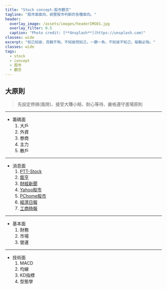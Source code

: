 ```yaml
---
title: "Stock concept-股市觀念"
tagline: "股市面面向，統整股市判斷的各種面向。"
header:
  overlay_image: /assets/images/headerIMG01.jpg
  overlay_filter: 0.5
  caption: "Photo credit: [**Unsplash**](https://unsplash.com)"
classes: wide
excerpt: "知己知彼，百戰不殆，不知彼而知己，一勝一負，不知彼不知己，每戰必殆。"
classes: wide
tags:
  - stock
  - concept
  - 股市
  - 觀念
---
```


## 大原則
>  先設定停損(風險)、接受大賺小賠、耐心等待、嚴格遵守進場原則

---

* 籌碼面
	1. 大戶
	2. 外資
	3. 劵商
	4. 主力
	5. 散戶
	
---

* 消息面
	1. [PTT-Stock](https://term.ptt.cc/)
	2. [鉅亨](https://www.cnyes.com/)
	3. [財經新聞](https://fund.megabank.com.tw/ETFWeb/HTML/ETNEWS.DJHTM#TYPE=1&DATE=&PAGE=1)
	4. [Yahoo股市](https://tw.finance.yahoo.com/)
	5. [PChome股市](https://pchome.megatime.com.tw/)
	6. [經濟日報](https://money.udn.com/money/index)
	7. [工商時報](https://ctee.com.tw/phone)

---

* 基本面
	1. 財務
	2. 市場
	3. 營運

---

* 技術面
	1. MACD
	2. 均線
	3. KD指標
	4. 型態學
<!--stackedit_data:
eyJoaXN0b3J5IjpbLTEwNzUzODU3NTZdfQ==
-->